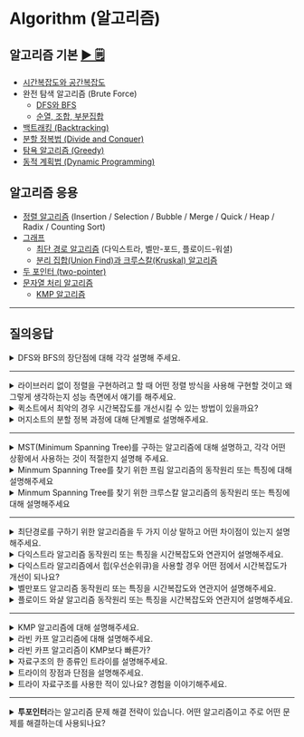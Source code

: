 # Algorithm (알고리즘)

## 알고리즘 기본 [▶︎ 🗒](basic.md)

- [시간복잡도와 공간복잡도](basic.md#시간복잡도와-공간복잡도)
- 완전 탐색 알고리즘 (Brute Force)
  - [DFS와 BFS](basic.md#dfs와-bfs)
  - [순열, 조합, 부분집합](basic.md#순열-조합-부분집합)
- [백트래킹 (Backtracking)](basic.md#백트래킹-backtracking)
- [분할 정복법 (Divide and Conquer)](basic.md#분할-정복법-divide-and-conquer)
- [탐욕 알고리즘 (Greedy)](basic.md#탐욕-알고리즘-greedy)
- [동적 계획법 (Dynamic Programming)](basic.md#동적-계획법-dynamic-programming)

## 알고리즘 응용

- [정렬 알고리즘](sort.md) (Insertion / Selection / Bubble / Merge / Quick / Heap / Radix / Counting Sort)
- [그래프](graph.md)
  - [최단 경로 알고리즘](graph.md#최단-경로-알고리즘) (다익스트라, 벨만-포드, 플로이드-워셜)
  - [분리 집합(Union Find)과 크루스칼(Kruskal) 알고리즘](graph.md#분리-집합Union-Find과-크루스칼Kruskal-알고리즘)
- [두 포인터 (two-pointer)](two-pointer.md)
- [문자열 처리 알고리즘](string.md)
  - [KMP 알고리즘](string.md#문자열-패턴-매칭)

---

## 질의응답

<!-- 탐색 알고리즘 -->

<details>
<summary>DFS와 BFS의 장단점에 대해 각각 설명해 주세요.</summary>
<p>

1. BFS 장점
   1. 너비를 우선으로 탐색하기 때문에 답이 되는 경로가 여러개인 경우에도 최단경로임을 보장합니다.
   2. 최단 경로가 존재한다면, 어느 한 경로가 무한히 깊어진다 해도 최단경로를 반드시 찾을 수 있습니다.
   3. 노드의 수가 적고 깊이가 얕은 해가 존재할 때 유리합니다.
2. BFS 단점
   1. 재귀 호출을 사용하는 DFS와는 달리 큐를 이용해 다음에 탐색할 노드들을 저장합니다. 이 때, 노드의 수가 많을 수록 필요없는 노드들까지 저장해야하기 때문에 더 큰 저장공간이 필요합니다.
   2. 노드의 수가 늘어나면 탐색해야하는 노드 또한 많아지기 때문에 비현실적입니다.
3. DFS 장점
   1. BFS에 비해 저장공간의 필요성이 적고 백트래킹을 해야하는 노드들만 저장해주면 됩니다.
   2. 찾아야하는 노드가 깊은 단계에 있을 수록, 그 노드가 좌측에 있을 수록 BFS보다 유리합니다.
4. DFS 단점
   1. 답이 아닌 경로가 매우 깊다면, 그 경로에 깊이 빠질 우려가 있습니다.
   2. 내가 지금까지 찾은 최단경로가 끝까지 탐색 했을 때의 최단경로가 된다는 보장이 없습니다.

</p>
</details>

---

<!-- 정렬 알고리즘 -->

<details>
<summary>라이브러리 없이 정렬을 구현하려고 할 때 어떤 정렬 방식을 사용해 구현할 것이고 왜 그렇게 생각하는지 성능 측면에서 얘기를 해주세요.</summary>
<p>

(예시 답안)
퀵소트로 구현할 것입니다. 퀵소트는 average case에서 nlgn의 시간복잡도를 가지며 공간복잡도 측면에서도 제자리 정렬이기 때문에 좋은 성능을 가집니다. worst case의 경우 n^2의 시간복잡도를 가지지만 worst case가 나타날 경우는 확률적으로 매우 낮습니다. (자료가 n개일 때 오름차순 또는 내림차순 -> 2/n!)

</p>
</details>

<details>
<summary>퀵소트에서 최악의 경우 시간복잡도를 개선시킬 수 있는 방법이 있을까요?</summary>
<p>

피벗의 위치를 다르게 설정함으로써 시간복잡도를 개선시킬 수 있습니다. 일정한 위치에 대해서만(ex. 첫번째 element) 피벗을 설정하는 것보다 첫번째, 마지막 element 중 무작위로 선택한다거나 첫번째, 가운데, 마지막 element 중 중간값을 계산하여 피벗을 설정했을 때 시간복잡도를 더 개선시킬 수 있습니다.

</p>
</details>

<details>
<summary>머지소트의 분할 정복 과정에 대해 단계별로 설명해주세요.</summary>
<p>

- Divide : 초기 배열을 2개의 배열로 분할
- Conquer : 각 부분 배열을 정렬
- Combine : 부분 배열을 하나의 배열로 결합

</p>
</details>

---

<!-- MST -->

<details>
<summary>MST(Minimum Spanning Tree)를 구하는 알고리즘에 대해 설명하고, 각각 어떤 상황에서 사용하는 것이 적절한지 설명해 주세요.</summary>
<p>

> 정점의 개수 : V, 간선의 개수 : E

대표적으로 프림 알고리즘과 크루스칼 알고리즘이 있습니다. 프림 알고리즘은 정점을 선택하고 그것과 연결된 가장 적은 비용의 정점을 선택하는 방식이며, O(ElogV)의 시간복잡도를 가집니다. 크루스칼 알고리즘은 모든 간선에 대하여 가장 비용이 적은 간선을 선택하는 방식이며 O(ElogE)의 시간복잡도를 가집니다. 프림 알고리즘은 정점의 개수에 비해 간선이 많이 주어진 경우 사용하는 것이 좋고, 크루스칼 알고리즘은 간선의 개수에 비해 정점이 많이 주어진 경우 사용하는 것이 좋습니다.

</p>
</details>

<details>
<summary>Minmum Spanning Tree를 찾기 위한 프림 알고리즘의 동작원리 또는 특징에 대해 설명해주세요</summary>
<p>

1. 시작 단계에서는 시작 정점만이 MST(최소 비용 신장 트리) 집합에 포함된다.
2. 앞 단계에서 만들어진 MST 집합에 인접한 정점들 중에서 최소 간선으로 연결된 정점을 선택하여 트리를 확장한다.즉, 가장 낮은 가중치를 먼저 선택한다.
3. 위의 과정을 트리가 (N-1)개의 간선을 가질 때까지 반복한다.

</p>
</details>

<details>
<summary>Minmum Spanning Tree를 찾기 위한 크루스칼 알고리즘의 동작원리 또는 특징에 대해 설명해주세요</summary>
<p>

1. 그래프의 간선들을 가중치의 오름차순으로 정렬한다.
2. 정렬된 간선 리스트에서 순서대로 사이클을 형성하지 않는 간선을 선택한다.
   1. 즉, 가장 낮은 가중치를 먼저 선택한다.
   2. 사이클을 형성하는 간선을 제외한다.(Union-Find 사용)
3. 해당 간선을 현재의 MST(최소 비용 신장 트리)의 집합에 추가한다.

</p>
</details>

---

<!-- 최단 경로 -->

<details>
<summary>최단경로를 구하기 위한 알고리즘을 두 가지 이상 말하고 어떤 차이점이 있는지 설명해주세요.</summary>
<p>

- 다익스트라 : 하나의 시작 정점 ~ 모든 다른 정점까지의 최단 경로를 구한다.
- 벨만포드 : 하나의 시작 정점 ~ 모든 다른 정점까지의 최단 경로를 구한다. + 가중치가 음수일 때도 사용이 가능하다. (음의 사이클 검사 가능)
- 플로이드 와샬 : 모든 정점 ~ 모든 정점까지의 최단 경로를 구한다.

</p>
</details>

<details>
<summary>다익스트라 알고리즘 동작원리 또는 특징을 시간복잡도와 연관지어 설명해주세요.</summary>
<p>

(방법 1)

1. 출발 노드 S에서 모든 노드들까지의 최단 거리를 저장하는 배열 D를 초기화한다.
2. 방문하지 않은 노드 중에서 최단 거리가 가장 짧은 노드를 선택한다. (D 배열 검사)
3. 선택한 노드를 거쳐 다른 노드로 가는 비용을 계산하여 최단 거리 배열 D를 갱신한다.
4. 모든 노드를 방문할 때까지 3, 4 과정을 반복한다.
5. 노드의 개수를 V라고 할 때, 총 V\*V번 연산이 필요하므로 `O(V^2)`의 시간복잡도를 가진다.

(방법 2 - 힙/우선순위큐 사용)

1. 출발 노드 S에 대하여 D 배열을 초기화할 때 D[S] = 0을 해준다. 이와 동시에 힙에 노드 정보(번호, 거리 : [S, 0])를 넣어준다.
2. 힙에서 맨 위에 있는 노드 I를 꺼낸다.
3. 만일 꺼낸 노드 I의 거리 정보가 현재 D[I]보다 크다면 이미 방문한 노드일 것이므로 무시한다.
4. I를 대상으로 다익스트라 알고리즘을 수행하는데, D 배열이 갱신될 경우 그 노드 정보를 힙에 넣는다.
5. 힙에 노드가 없을 때까지 2-4 과정을 반복한다.
6. 노드의 개수를 V, 간선의 개수를 E라고 할 때 시간 복잡도는 `O(ElogV)` 이다.

</p>
</details>

<details>
<summary>다익스트라 알고리즘에서 힙(우선순위큐)을 사용할 경우 어떤 점에서 시간복잡도가 개선이 되나요?</summary>
<p>

다익스트라 알고리즘에서 방문하지 않은 노드 중 최단 거리가 가장 짧은 노드를 선택하는 과정이 있는데, 이 과정에서 O(`노드의 개수`)만큼의 비용이 발생하게 됩니다. 힙(우선순위큐)을 사용할 경우 그 비용을 O(`log{힙에 저장한 노드의 개수}`)로 줄일 수 있습니다.

</p>
</details>

<details>
<summary>벨만포드 알고리즘 동작원리 또는 특징을 시간복잡도와 연관지어 설명해주세요.</summary>
<p>

1. 음의 가중치를 가지는 간선도 가능하므로, 음의 사이클의 존재 여부를 따져야 한다.
2. 최단 거리를 구하기 위해서 V - 1번 E개의 모든 간선을 확인한다.
3. 음의 사이클 존재 여부를 확인하기 위해서 한 번 더 (V번째) E개의 간선을 확인한다.
4. 이 때 거리 배열이 갱신되었다면, 그래프 G는 음의 사이클을 가진다.
5. 따라서 총 V x E 번 연산하므로 O(VE)의 시간복잡도를 가진다.

</p>
</details>

<details>
<summary>플로이드 와샬 알고리즘 동작원리 또는 특징을 시간복잡도와 연관지어 설명해주세요.</summary>
<p>

1. 사이클이 없다면 음수 가중치를 가져도 적용 가능하다.
2. 동적 계획법(Dynamic Programming)으로 접근한다.
3. 모든 가능한 경유지에 대해서 모든 정점 -> 모든 정점으로 가는 최단 거리를 확인하므로 연산 횟수는 V^3이고, 따라서 시간복잡도는 O(V^3)

</p>
</details>

---

<!-- 문자열 -->

<details>
<summary> KMP 알고리즘에 대해 설명해주세요. </summary>
<p>
  
Kunth, Morris, Prett이 만든 알고리즘이라서 각 이름의 앞자리를 따서 KMP라고 지어졌습니다. 문자열이 불일치할 때 그 다음 문자부터 다시 탐색을 시작하는 것이 아니라 지금까지 일치했던 정보들을 버리지 말고 재사용 함으로써 몇칸 정도는 건너 뛰어서 탐색하자는 아이디어에서 알고리즘이 탄생했습니다. 접두사와 접미사 정보를 가지고 문자열을 점프해가며 탐색하는데, Naive한 문자열 탐색 알고리즘이 O(NM)의 시간복잡도를 갖는 반면에 KMP알고리즘은 O(N+M)의 시간복잡도를 갖습니다.

</p>
</details>

<details>
<summary>라빈 카프 알고리즘에 대해 설명해주세요.</summary>
<p>
  
문자열의 해시함수값을 이용합니다. 탐색 대상 문자열의 길이를 M이라고 했을 때 글을 M칸씩, 한칸 한칸 옮겨가며 부분 문자열을 떼어내고 해시함수값을 구하여 탐색 문자열의 해시함수값과 비교합니다. 해시함수값 충돌이 없다는 가정하에 글의 길이를 N이라고 하면 O(N-M)의 시간복잡도를 갖습니다.

</p>
</details>

<details>
<summary>라빈 카프 알고리즘이 KMP보다 빠른가?</summary>
<p>
  
사실상 그렇지 않습니다. 탐색 문자열의 길이가 길어질 수록 해시함수값에 충돌이 생길 확률이 높습니다. 따라서 해시함수값이 일치한다고 무조건 문자가 일치한다고 보장할 수 없기 때문에 해시함수값이 일치했을 때 문자열을 직접 비교하는 2차적인 검증이 필요합니다. 따라서 평균적으로 라빈 카프 또한 O(N+M)의 시간복잡도가 요구됩니다.

</p>
</details>

<details>
<summary>자료구조의 한 종류인 트라이를 설명해주세요.</summary>
<p>
  
트라이는 문자열을 저장하고 효율적으로 탐색하기 위한 트리 형태의 자료구조이다. 기본적으로 k진트리 구조를 띠고 어떤 문자열 집합 S와 문자열 A가 있다고 할 때 A가 S안에 존재하는지 찾는데에 사용되는 자료구조이다.

</p>
</details>

<details>
<summary>트라이의 장점과 단점을 설명해주세요.</summary>
<p>
  
이분탐색은 탐색하는데에 있어 검색어의 최대 길이 M * 전체 데이터 N 중 O(M log N)을 사용하게 되는데 이에 반해 트라이는 문자열 탐색에서의 전체 데이터의 길이인 시간복잡도 O(N)을 가지게 되어 매우 효율적이다. 하지만 트라이의 단점은 공간 복잡도가 높다. 알파벳을 저장하는 형태라면 1 depth당 26개의 공간이 사용될 수 있다.

</p>
</details>

<details>
<summary>트라이 자료구조를 사용한 적이 있나요? 경험을 이야기해주세요.</summary>
<p>
  
모범 답안) 알고리즘을 공부하는 과정에서 트라이 자료구조를 이용하여 아호코라식 알고리즘을 작성하여 문제를 해결했던 경험이 있습니다. 아호코라식 알고리즘은 KMP에서 사용하는 Failure Function을 트라이로 확장시킨 알고리즘으로 문자열 탐색에 사용하였습니다.

</p>
</details>

---

<!-- 투포인터 -->
<details>
<summary> <strong>투포인터</strong>라는 알고리즘 문제 해결 전략이 있습니다. 어떤 알고리즘이고 주로 어떤 문제를 해결하는데 사용되나요?</summary>
<p>

배열을 가리키는 포인터 2개를 이용해서 포인터를 한칸 씩 움직이며 특정 구간 내에서 원하는 값을 얻을 때 사용합니다. 예를 들면 연속되는 배열의 구간 중 특정 조건을 만족하는 가장 짧은 구간을 구하는 문제에서 사용될 수 있습니다.

</p>
</details>
